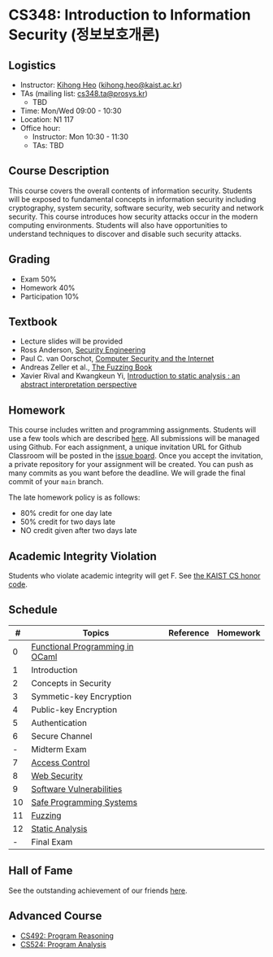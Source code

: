 # CS348: Introduction to Information Security (정보보호개론)

## Logistics
- Instructor: [Kihong Heo](https://kihongheo.kaist.ac.kr) (kihong.heo@kaist.ac.kr)
- TAs (mailing list: cs348.ta@prosys.kr)
  - TBD
- Time: Mon/Wed 09:00 - 10:30
- Location: N1 117
- Office hour:
  - Instructor: Mon 10:30 - 11:30
  - TAs: TBD

## Course Description
This course covers the overall contents of information security. Students will be exposed
to fundamental concepts in information security including cryptography, system security,
software security, web security and network security. This course introduces how security
attacks occur in the modern computing environments. Students will also have opportunities
to understand techniques to discover and disable such security attacks.

## Grading
- Exam 50%
- Homework 40%
- Participation 10%

## Textbook
- Lecture slides will be provided
- Ross Anderson, [Security Engineering](https://www.cl.cam.ac.uk/~rja14/book.html)
- Paul C. van Oorschot, [Computer Security and the Internet](https://people.scs.carleton.ca/~paulv/toolsjewels.html)
- Andreas Zeller et al., [The Fuzzing Book](https://www.fuzzingbook.org)
- Xavier Rival and Kwangkeun Yi, [Introduction to static analysis : an abstract interpretation perspective](https://library.kaist.ac.kr/search/ctlgSearch/posesn/view.do?bibctrlno=910257&se=b0&ty=B&_csrf=419dcd43-c1b9-4a69-82da-35f631b8777c)

## Homework
This course includes written and programming assignments.
Students will use a few tools which are described [here](TOOL.md).
All submissions will be managed using Github.
For each assignment, a unique invitation URL for Github Classroom will be posted in the [issue board](../../issues).
Once you accept the invitation, a private repository for your assignment will be created.
You can push as many commits as you want before the deadline. We will grade the final commit of your `main` branch.

The late homework policy is as follows:
- 80% credit for one day late
- 50% credit for two days late
- NO credit given after two days late

## Academic Integrity Violation
Students who violate academic integrity will get F. See [the KAIST CS honor code](https://docs.google.com/forms/d/e/1FAIpQLSdSn63tEvq6R0G6n3Cz7jKX16RWvDy2giBKm8EVJtQHUBJoDA/viewform).

## Schedule
|#|Topics|Reference|Homework|
|-|------|---------|--------|
|0|[Functional Programming in OCaml](slides/lecture0.pdf)|
|1|Introduction||
|2|Concepts in Security||
|3|Symmetic-key Encryption||
|4|Public-key Encryption||
|5|Authentication||
|6|Secure Channel||
|-|Midterm Exam||
|7|[Access Control](slides/lecture14.pdf)||
|8|[Web Security](slides/lecture15.pdf)|
|9|[Software Vulnerabilities](slides/lecture16.pdf)|
|10|[Safe Programming Systems](slides/lecture17.pdf)|
|11|[Fuzzing](slides/lecture18.pdf)|
|12|[Static Analysis](slides/lecture19.pdf)|
|-|Final Exam||

## Hall of Fame
See the outstanding achievement of our friends [here](hof.md).

## Advanced Course
- [CS492: Program Reasoning](https://github.com/prosyslab-classroom/cs492-program-reasoning)
- [CS524: Program Analysis](https://github.com/prosyslab-classroom/cs524-program-analysis)
